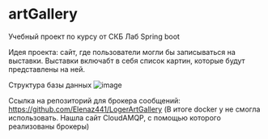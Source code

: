# artGallery
Учебный проект по курсу от СКБ Лаб Spring boot

Идея проекта: сайт, где пользователи могли бы записываться на выставки. Выставки включабт в себя список картин, которые будут представлены на ней.

Структура базы данных
![image](https://github.com/Elenaz441/artGallery/assets/102030455/e356b558-1d3b-43e0-b07f-613b5b1f00f0)

Ссылка на репозиторий для брокера сообщений: https://github.com/Elenaz441/LogerArtGallery
(В итоге docker у не смогла использовать. Нашла сайт CloudAMQP, с помощью которого реализованы брокеры)
